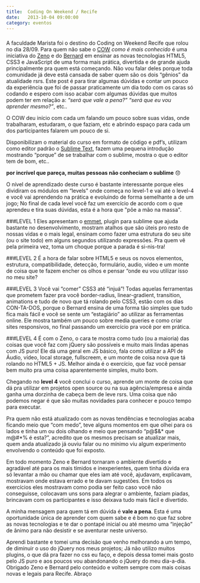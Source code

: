 ```yaml
---
title:  Coding On Weekend / Recife
date:   2013-10-04 09:00:00
category: eventos
---
```


<h3 id="internal-title-post" class="internal-title-post"></h3>

A faculdade Marista foi o destino do Coding on Weekend Recife que rolou no dia 28/09. Para quem não sabe o [COW](http://codingonweekend.com.br/ "Site do COW") *como é mais conhecido* é uma iniciativa do [Zeno](http://zenorocha.com/ "Site do Zeno Rocha") e do [Bernard](http://bernarddeluna.com/ "Site do Bernard de Luna") em ensinar as novas tecnologias HTML5, CSS3 e JavaScript de uma forma mais prática, divertida e de grande ajuda principalmente pra quem está começando. Não vou falar deles porque toda comunidade já deve está cansada de saber quem são os dois “gênios” da atualidade rsrs. Este post é para tirar algumas dúvidas e contar um pouco da experiência que foi de passar praticamente um dia todo com os caras só codando e espero com isso acabar com algumas dúvidas que muitos podem ter em relação a: *“será que vale a pena?” “será que eu vou aprender mesmo?”*, etc..

O COW deu início com cada um falando um pouco sobre suas vidas, onde trabalharam, estudaram, o que faziam, etc e abrindo espaço para cada um dos participantes falarem um pouco de si.

Disponibilizam o material do curso em formato de código e pdf’s, utilizam como editor padrão o [Sublime Text](http://sublimetext.com/ "Site do Sublime Text"), fazem uma pequena introdução mostrando “porque” de se trabalhar com o sublime, mostra o que o editor tem de bom, etc..

**por incrível que pareça, muitas pessoas não conheciam o sublime** :disappointed:

O nível de aprendizado deste curso é bastante interessante porque eles dividiram os módulos em “levels" onde começa no level-1 e vai até o level-4 e você vai aprendendo na prática e evoluindo de forma semelhante a de um jogo; No final de cada level você faz um exercício de acordo com o que aprendeu e tira suas dúvidas, esta é a hora que "põe a mão na massa".

###LEVEL 1
Eles apresentam o [emmet](http://emmet.io/ "Emmet"), plugin para sublime que ajuda bastante no desenvolvimento, mostram atalhos que são úteis pro resto de nossas vidas e o mais legal, ensinam como fazer uma estrutura do seu site (ou o site todo) em alguns segundos utilizando expressões. Pra quem vê pela primeira vez, toma um choque porque a parada é si-nis-tra!

###LEVEL 2
É a hora de falar sobre HTML5 e seus os novos elementos, estrutura, compatibilidade, detecção, formulário, audio, video e um monte de coisa que te fazem encher os olhos e pensar “onde eu vou utilizar isso no meu site?

###LEVEL 3
Você vai “comer” CSS3 até “injuá”! Todas aquelas ferramentas que prometem fazer pra você border-radius, linear-gradient, transition, animations e tudo de novo que tá rolando pelo CSS3, estão com os dias CON-TA-DOS, porque o Bernard ensina de uma forma tão simples que tudo fica mais fácil e você se sente um “estagiário” ao utilizar as ferramentas online. Ele mostra também um pouco sobre media queries e como criar sites responsivos, no final passando um exercício pra você por em prática.

###LEVEL 4
É com o Zeno, o cara te mostra como tudo (ou a maioria) das coisas que você faz com jQuery são possíveis e muito mais lindas apenas com JS puro! Ele dá uma geral em JS básico, fala como utilizar a API de Áudio, vídeo, local storage, fullscreem, e um monte de coisa nova que tá rolando no HTML5 + JS. Melhor ainda é o exercício, que faz você pensar bem muito pra uma coisa aparentemente simples, muito bom.

Chegando no **level 4** você conclui o curso, aprende um monte de coisa que dá pra utilizar em projetos open source ou na sua agência/empresa e ainda ganha uma dorzinha de cabeça bem de leve rsrs. Uma coisa que não podemos negar é que são muitas novidades para conhecer e pouco tempo para executar.

Pra quem não está atualizado com as novas tendências e tecnologias acaba ficando meio que “com medo”, teve alguns momentos em que olhei para os lados e tinha um ou dois olhando e meio que pensando “p@$&* que m@#*% é esta?”, acredito que os mesmos precisam se atualizar mais, quem anda atualizado já ouviu falar ou no mínimo viu algum experimento envolvendo o conteúdo que foi exposto.

Em todo momento Zeno e Bernard tornaram o ambiente divertido e agradável até para os mais tímidos e inexperientes, quem tinha dúvida era só levantar a mão ou chamar que eles iam até você, ajudavam, explicavam, mostravam onde estava errado e te davam sugestões. Em todos os exercícios eles mostravam como podia ser feito caso você não conseguisse, colocavam uns sons para alegrar o ambiente, faziam piadas, brincavam com os participantes e isso deixava tudo mais fácil e divertido.

A minha mensagem para quem tá em dúvida é **vale a pena**. Esta é uma oportunidade única de aprender com quem sabe e é bom no que faz sobre as novas tecnologias e te dar o pontapé inicial ou até mesmo uma “injeção” de ânimo para não desistir e se aventurar neste universo.

Aprendi bastante e tomei uma decisão que venho melhorando a um tempo, de diminuir o uso do jQuery nos meus projetos; Já não utilizo muitos plugins, o que dá pra fazer no css eu faço, e depois dessa tomei mais gosto pelo JS puro e aos poucos vou abandonando o jQuery do meu dia-a-dia. Obrigado Zeno e Bernard pelo conteúdo e voltem sempre com mais coisas novas e legais para Recife. Abraço
